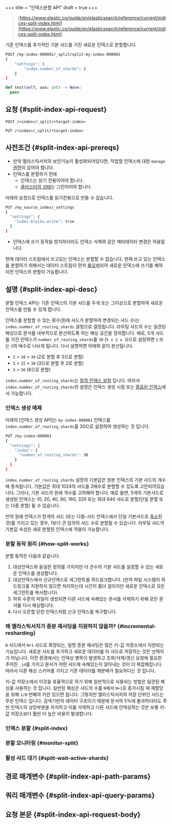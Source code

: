 +++
title = "인덱스분할 API"
draft = true
+++

> [https://www.elastic.co/guide/en/elasticsearch/reference/current/indices-split-index.html](https://www.elastic.co/guide/en/elasticsearch/reference/current/indices-split-index.html)

기존 인덱스를 추가적인 기본 샤드를 가진 새로운 인덱스로 분할합니다.

```Bash
POST /my-index-000001/_split/split-my-index-000001
{
    "settings": {
        "index.number_of_shards": 2
    }
}
```

```python
def test(self, aaa: int) -> None:
  pass
```

## 요청 {#split-index-api-request}

`POST /<index>/_split/<target-index>`

`PUT /<index>/_split/<target-index>`

## 사전조건 {#split-index-api-prereqs}

* 만약 엘라스틱서치의 보안기능이 활성화되어있다면, 작업할 인덱스에 대한 `manage` [권한](https://www.elastic.co/guide/en/elasticsearch/reference/current/security-privileges.html#privileges-list-indices)이 있어야 합니다.
* 인덱스를 분할하기 전에
  * 인덱스는 읽기 전용이어야 합니다.
  * [클러스터의 상태](https://www.elastic.co/guide/en/elasticsearch/reference/current/cluster-health.html)는 그린이어야 합니다.

아래의 요청으로 인덱스를 읽기전용으로 만들 수 있습니다.

```Bash
PUT /my_source_index/_settings
{
  "settings": {
    "index.blocks.write": true 
  }
}
```
* 인덱스에 쓰기 동작을 방지하더라도 인덱스 삭제와 같은 메타데이터 변경은 허용됩니다.

현재 데이터 스트림에서 쓰고있는 인덱스는 분할할 수 없습니다.
현재 쓰고 있는 인덱스를 분할하기 위해서는 데이터 스트림이 먼저 [롤오버](https://www.elastic.co/guide/en/elasticsearch/reference/current/data-streams.html#data-streams-rollover)되어 새로운 인덱스에 쓰기를 해야 이전 인덱스의 분할이 가능합니다.

## 설명 {#split-index-api-desc}

분할 인덱스 API는 기존 인덱스의 기본 샤드를 두개 또는 그이상으로 분할하여 새로운 인덱스를 만들 수 있게 합니다.

인덱스를 분할할 수 있는 횟수(원래 샤드가 분할하여 변경되는 샤드 수)는 `index.number_of_routing_shards` 설정으로 결정됩니다.
라우팅 샤드의 수는 일관된 해싱으로 문서를 내부적으로 분산하도록 하는 해싱 공간을 정의합니다.
예로, 5개 샤드를 가진 인덱스가 `number_of_routing_shards`를 `30` (`5 x 2 x 3`)으로 설정하면 `2` 또는 `3`의 배수로 나뉘게 됩니다.
다시 설명하면 아래와 같이 분산됩니다.

* `5` > `10` > `30` (2로 분할 후 3으로 분할)
* `5` > `15` > `30` (3으로 분할 후 2로 분할)
* `5` > `30` (6으로 분할)

`index.number_of_routing_shards`는 [정적 인덱스 설정](https://www.elastic.co/guide/en/elasticsearch/reference/current/index-modules.html#index-modules-settings) 입니다.
따라서 `index.number_of_routing_shards`의 설정은 인덱스 생성 시점 또는 [종료된 인덱스](https://www.elastic.co/guide/en/elasticsearch/reference/current/indices-open-close.html)에서 가능합니다.

### 인덱스 생성 예제

아래의 [인덱스 생성 API]는 `my-index-000001` 인덱스를 `index.number_of_routing_shards`를 30으로 설정하여 생성하는 것 입니다.

```Bash
PUT /my-index-000001
{
  "settings": {
    "index": {
      "number_of_routing_shards": 30
    }
  }
}
```

`index.number_of_routing_shards` 설정의 기본값은 원본 인덱스의 기본 샤드의 개수에 종속됩니다.
기본값은 최대 1024의 샤드를 2배수로 분할할 수 있도록 고안되어있습니다.
그러나, 기본 샤드의 원래 개수를 고려해야 합니다.
예로 들면, 5개의 기본샤드로 생성된 인덱스는 10, 20, 40, 80, 160, 320 또는 최대 640 샤드로 분할(단일 분할 또는 다중 분할) 될 수 있습니다.

만약 원래 인덱스가 한개의 샤드 (또는 다중-샤드 인덱스에서 단일 기본샤드로 [축소](https://www.elastic.co/guide/en/elasticsearch/reference/current/indices-shrink-index.html)된 것)를 가지고 있는 경우, 1보다 큰 임의의 샤드 수로 분할될 수 있습니다.
라우팅 샤드의 기본값 속성은 새로 분할된 인덱스에 적용이 가능합니다.

### 분할 동작 원리 {#how-split-works}

분할 동작은 다음과 같습니다.

1. 대상인덱스와 동일한 정의를 가지지만 더 큰수의 기본 샤드를 설정할 수 있는 새로운 인덱스를 생성합니다.
2. 대상인덱스에서 신규인덱스로 세그먼트를 하드링크합니다. (만약 파일 시스템이 하드링크를 지원하지 않으면 처리하는데 시간이 좀더 걸리지만 새로운 인덱스로 모든 세그먼트를 복사합니다)
3. 하위 수준의 파일이 생성되면 다른 샤드에 속해있는 문서를 삭제하기 위해 모든 문서를 다시 해싱합니다.
4. 다시 오픈할 닫힌 인덱스처럼 신규 인덱스를 복구합니다.

### 왜 엘라스틱서치가 증분 재샤딩을 지원하지 않을까? {#incremental-resharding}

`N` 샤드에서 `N+1` 샤드로 확장되는, 일명 증분 재샤딩은 많은 키-값 저장소에서 지원되는 기능입니다.
새로운 샤드를 추가하고 새로운 데이터를 이 샤드로 저장하는 것은 선택지가 아닙니다.
이런 환경에서는 인덱싱 병목이 발생하고 조회/삭제/갱신 요청에 필요한 주어진 `_id`를 가지고 문서가 어떤 샤드에 속해있는지 알아내는 것이 더 복잡해집니다.
따라서 다른 해싱 스키마를 가지고 기존 데이터를 재분배가 필요하다는 것 입니다.

키-값 저장소에서 이것을 효율적으로 하기 위해 일반적으로 사용되는 방법은 일관된 해싱을 사용하는 것 입니다.
일반된 해싱은 샤드의 수를 `N`에서 `N+1`로 증가시킬 때 재할당을 위해 `1/N` 번째의 키만 있으면 됩니다.
그렇지만 엘라스틱서치의 저장 단위인 샤드는 루씬 인덱스 입니다.
검색기반의 데이터 구조이기 때문에 문서의 5%에 불과하더라도 루씬 인덱스의 상당부분을 차지하고 이를 삭제하고 다른 샤드에 인덱싱하는 것은 보통 키-값 저장소보다 훨씬 더 높은 비용이 발생합니다.


### 인덱스 분할 {#split-index}

### 분할 모니터링 {#monitor-split}

### 활성 샤드 대기 {#split-wait-active-shards}

## 경로 매개변수 {#split-index-api-path-params}

## 쿼리 매개변수 {#split-index-api-query-params}

## 요청 본문 {#split-index-api-request-body}

<AdsenseB />